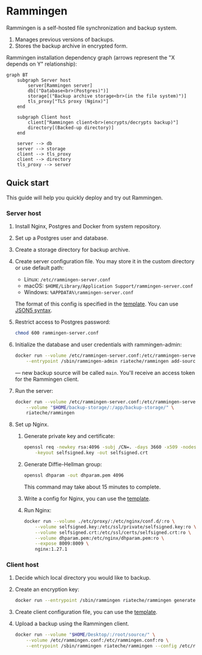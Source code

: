 # Rammingen

Rammingen is a self-hosted file synchronization and backup system.

1. Manages previous versions of backups.
1. Stores the backup archive in encrypted form.

Rammingen installation dependency graph (arrows represent the "X depends on Y" relationship):

```mermaid
graph BT
    subgraph Server host
        server[Rammingen server]
        db[("Database<br>(Postgres)")]
        storage[("Backup archive storage<br>(in the file system)")]
        tls_proxy["TLS proxy (Nginx)"]
    end

    subgraph Client host
        client["Rammingen client<br>(encrypts/decrypts backup)"]
        directory[(Backed-up directory)]
    end

    server --> db
    server --> storage
    client --> tls_proxy
    client --> directory
    tls_proxy --> server
```

## Quick start

This guide will help you quickly deploy and try out Rammingen.

### Server host

1. Install Nginx, Postgres and Docker from system repository.
1. Set up a Postgres user and database.
1. Create a storage directory for backup archive.
1. Create server configuration file. You may store it in the custom directory or use default path:

    - Linux: `/etc/rammingen-server.conf`
    - macOS: `$HOME/Library/Application Support/rammingen-server.conf`
    - Windows: `%APPDATA%\rammingen-server.conf`

    The format of this config is specified in the [template](etc/rammingen-server.template.conf).
    You can use [JSON5 syntax](https://json5.org/).

1. Restrict access to Postgres password:

    ```sh
    chmod 600 rammingen-server.conf
    ```

1. Initialize the database and user credentials with rammingen-admin:

    ```sh
    docker run --volume /etc/rammingen-server.conf:/etc/rammingen-server.conf:ro \
        --entrypoint /sbin/rammingen-admin riateche/rammingen add-source main
    ```

    — new backup source will be called `main`. You'll receive an access token for the Rammingen client.

1. Run the server:

    ```sh
    docker run --volume /etc/rammingen-server.conf:/etc/rammingen-server.conf:ro \
        --volume "$HOME/backup-storage/:/app/backup-storage/" \
        riateche/rammingen
    ```

1. Set up Nginx.

    1. Generate private key and certificate:

        ```sh
        openssl req -newkey rsa:4096 -subj /CN=. -days 3660 -x509 -nodes \
            -keyout selfsigned.key -out selfsigned.crt
        ```

    1. Generate Diffie-Hellman group:

        ```sh
        openssl dhparam -out dhparam.pem 4096
        ```

        This command may take about 15 minutes to complete.

    1. Write a config for Nginx, you can use the [template](etc/proxy/).

    1. Run Nginx:

        ```sh
        docker run --volume ./etc/proxy/:/etc/nginx/conf.d/:ro \
            --volume selfsigned.key:/etc/ssl/private/selfsigned.key:ro \
            --volume selfsigned.crt:/etc/ssl/certs/selfsigned.crt:ro \
            --volume dhparam.pem:/etc/nginx/dhparam.pem:ro \
            --expose 8009:8009 \
            nginx:1.27.1
        ```

### Client host

1. Decide which local directory you would like to backup.
1. Create an encryption key:

    ```sh
    docker run --entrypoint /sbin/rammingen riateche/rammingen generate-encryption-key
    ```

1. Create client configuration file, you can use the [template](etc/rammingen.template.conf).
1. Upload a backup using the Rammingen client.

    ```sh
    docker run --volume "$HOME/Desktop/:/root/source/" \
        --volume /etc/rammingen.conf:/etc/rammingen.conf:ro \
        --entrypoint /sbin/rammingen riateche/rammingen --config /etc/rammingen.conf sync
    ```
